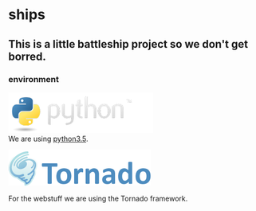 # ships

## This is a little battleship project so we don't get borred.

### environment  
![python logo](doc/python-logo.png)   
We are using [python3.5](https://www.python.org/downloads/release/python-350/).

![Tornado logo](doc/tornado.png)

For the webstuff we are using the Tornado framework.
